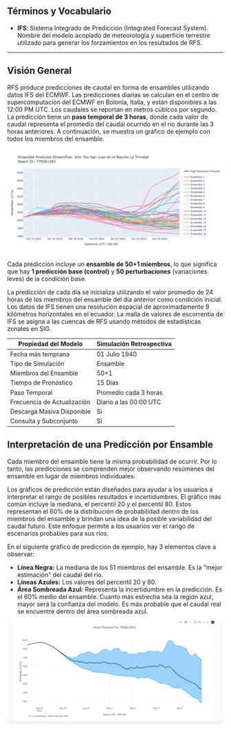 ## Términos y Vocabulario

- **IFS**: Sistema Integrado de Predicción (Integrated Forecast System). Nombre del modelo acoplado de meteorología y superficie terrestre utilizado para generar los forzamientos en los resultados de RFS.

---

## Visión General

RFS produce predicciones de caudal en forma de ensambles utilizando datos IFS del ECMWF. Las predicciones diarias se calculan en el centro de supercomputación del ECMWF en Bolonia, Italia, y están disponibles a las 12:00 PM UTC. Los caudales se reportan en metros cúbicos por segundo. La predicción tiene un **paso temporal de 3 horas**, donde cada valor de caudal representa el promedio del caudal ocurrido en el río durante las 3 horas anteriores. A continuación, se muestra un gráfico de ejemplo con todos los miembros del ensamble.

![imagen](../../static/images/img17.png)

Cada predicción incluye un **ensamble de 50+1 miembros**, lo que significa que hay **1 predicción base (control)** y **50 perturbaciones** (variaciones leves) de la condición base.

La predicción de cada día se inicializa utilizando el valor promedio de 24 horas de los miembros del ensamble del día anterior como condición inicial. Los datos de IFS tienen una resolución espacial de aproximadamente 9 kilómetros horizontales en el ecuador. La malla de valores de escorrentía de IFS se asigna a las cuencas de RFS usando métodos de estadísticas zonales en SIG.

| Propiedad del Modelo        | Simulación Retrospectiva |
|-----------------------------|--------------------------|
| Fecha más temprana          | 01 Julio 1940            |
| Tipo de Simulación          | Ensamble                 |
| Miembros del Ensamble       | 50+1                     |
| Tiempo de Pronóstico        | 15 Días                  |
| Paso Temporal               | Promedio cada 3 horas    |
| Frecuencia de Actualización | Diario a las 00:00 UTC   |
| Descarga Masiva Disponible  | Sí                       |
| Consulta y Subconjunto      | Sí                       |

## Interpretación de una Predicción por Ensamble

Cada miembro del ensamble tiene la misma probabilidad de ocurrir. Por lo tanto, las predicciones se comprenden mejor observando resúmenes del ensamble en lugar de miembros individuales.

Los gráficos de predicción están diseñados para ayudar a los usuarios a interpretar el rango de posibles resultados e incertidumbres. El gráfico más común incluye la mediana, el percentil 20 y el percentil 80. Estos representan el 60% de la distribución de probabilidad dentro de los miembros del ensamble y brindan una idea de la posible variabilidad del caudal futuro. Este enfoque permite a los usuarios ver el rango de escenarios probables para sus ríos.

En el siguiente gráfico de predicción de ejemplo, hay 3 elementos clave a observar:

- **Línea Negra:** La mediana de los 51 miembros del ensamble. Es la "mejor estimación" del caudal del río.
- **Líneas Azules:** Los valores del percentil 20 y 80.
- **Área Sombreada Azul:** Representa la incertidumbre en la predicción. Es el 60% medio del ensamble. Cuanto más estrecha sea la región azul, mayor será la confianza del modelo. Es más probable que el caudal real se encuentre dentro del área sombreada azul.

![imagen](../../static/images/img8.png)
